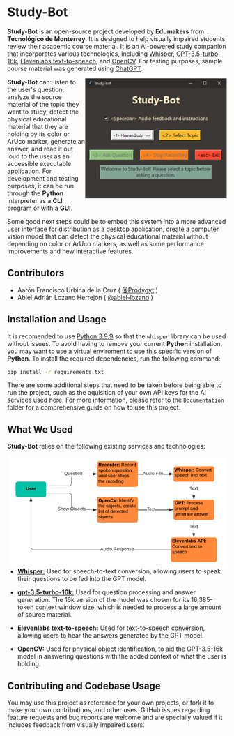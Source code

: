 # Study-Bot

**Study-Bot** is an open-source project developed by **Edumakers** from **Tecnológico de Monterrey**. It is designed to help visually impaired students review their academic course material. It is an AI-powered study companion that incorporates various technologies, including [Whisper](https://openai.com/research/whisper), [GPT-3.5-turbo-16k](https://platform.openai.com/docs/models/gpt-3-5), [Elevenlabs text-to-speech](https://github.com/elevenlabs/elevenlabs-python), and [OpenCV](https://opencv.org/). For testing purposes, sample course material was generated using [ChatGPT](https://openai.com/blog/chatgpt).

<dl><dd><dl><dd>
<img src="Documentation/Images/StudyBotGUI.png" alt="Study-Bot GUI" align="right" width="325"/>
</dd></dl></dd></dl>

**Study-Bot** can: listen to the user's question, analyze the source material of the topic they want to study, detect the physical educational material that they are holding by its color or ArUco marker, generate an answer, and read it out loud to the user as an accessible executable application. For development and testing purposes, it can be run through the **Python** interpreter as a **CLI** program or with a **GUI**.




Some good next steps could be to embed this system into a more advanced user interface for distribution as a desktop application, create a computer vision model that can detect the physical educational material without depending on color or ArUco markers, as well as some performance improvements and new interactive features.

## Contributors

- Aarón Francisco Urbina de la Cruz ( [@Prodygyt](https://github.com/Prodygyt) )
- Abiel Adrián Lozano Herrejón ( [@abiel-lozano](https://github.com/abiel-lozano) )

## Installation and Usage

It is recomended to use [Python 3.9.9](https://www.python.org/downloads/release/python-399/) so that the `whisper` library can be used without issues. To avoid having to remove your current **Python** installation, you may want to use a virtual enviroment to use this specific version of **Python**. To install the required dependencies, run the following command:

```bash
pip install -r requirements.txt
```
There are some additional steps that need to be taken before being able to run the project, such as the aquisition of your own API keys for the AI services used here. For more information, please refer to the `Documentation` folder for a comprehensive guide on how to use this project.

## What We Used

**Study-Bot** relies on the following existing services and technologies:

<img src="Documentation/Images/Functional Diagram.png" alt="Functional Diagram" width="500" align="right"/>

- **[Whisper:](https://openai.com/research/whisper)** Used for speech-to-text conversion, allowing users to speak their questions to be fed into the GPT model.

- **[gpt-3.5-turbo-16k:](https://platform.openai.com/docs/models/gpt-3-5)** Used for question processing and answer generation. The 16k version of the model was chosen for its 16,385-token context window size, which is needed to process a large amount of source material.

- **[Elevenlabs text-to-speech:](https://beta.elevenlabs.io/)** Used for text-to-speech conversion, allowing users to hear the answers generated by the GPT model.

- **[OpenCV:](https://opencv.org/)** Used for physical object identification, to aid the GPT-3.5-16k model in answering questions with the added context of what the user is holding.

## Contributing and Codebase Usage

You may use this project as reference for your own projects, or fork it to make your own contributions, and other uses. GitHub issues regarding feature requests and bug reports are welcome and are specially valued if it includes feedback from visually impaired users.
